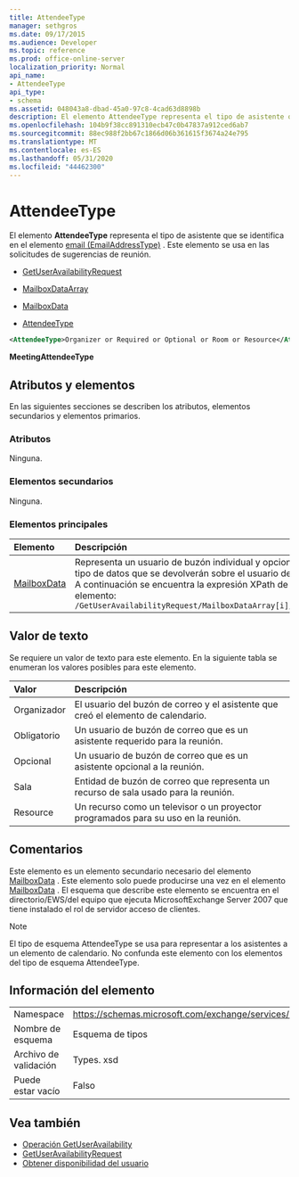 ```yaml
---
title: AttendeeType
manager: sethgros
ms.date: 09/17/2015
ms.audience: Developer
ms.topic: reference
ms.prod: office-online-server
localization_priority: Normal
api_name:
- AttendeeType
api_type:
- schema
ms.assetid: 048043a8-dbad-45a0-97c8-4cad63d8898b
description: El elemento AttendeeType representa el tipo de asistente que se identifica en el elemento email (EmailAddressType). Este elemento se usa en las solicitudes de sugerencias de reunión.
ms.openlocfilehash: 104b9f38cc891310ecb47c0b47837a912ced6ab7
ms.sourcegitcommit: 88ec988f2bb67c1866d06b361615f3674a24e795
ms.translationtype: MT
ms.contentlocale: es-ES
ms.lasthandoff: 05/31/2020
ms.locfileid: "44462300"
---
```

# <a name="attendeetype"></a>AttendeeType

El elemento **AttendeeType** representa el tipo de asistente que se identifica en el elemento [email (EmailAddressType)](email-emailaddresstype.md) . Este elemento se usa en las solicitudes de sugerencias de reunión. 
  
- [GetUserAvailabilityRequest](getuseravailabilityrequest.md)
  
- [MailboxDataArray](mailboxdataarray.md)
  
- [MailboxData](mailboxdata.md)
  
- [AttendeeType](attendeetype.md)
  
```xml
<AttendeeType>Organizer or Required or Optional or Room or Resource</AttendeeType>
```

 **MeetingAttendeeType**
## <a name="attributes-and-elements"></a>Atributos y elementos

En las siguientes secciones se describen los atributos, elementos secundarios y elementos primarios.
  
### <a name="attributes"></a>Atributos

Ninguna.
  
### <a name="child-elements"></a>Elementos secundarios

Ninguna.
  
### <a name="parent-elements"></a>Elementos principales

|**Elemento**|**Descripción**|
|:-----|:-----|
|[MailboxData](mailboxdata.md) <br/> |Representa un usuario de buzón individual y opciones para el tipo de datos que se devolverán sobre el usuario del buzón.  <br/> A continuación se encuentra la expresión XPath de este elemento:  <br/>  `/GetUserAvailabilityRequest/MailboxDataArray[i]/MailboxData` <br/> |
   
## <a name="text-value"></a>Valor de texto

Se requiere un valor de texto para este elemento. En la siguiente tabla se enumeran los valores posibles para este elemento.
  
|**Valor**|**Descripción**|
|:-----|:-----|
|Organizador  <br/> |El usuario del buzón de correo y el asistente que creó el elemento de calendario.  <br/> |
|Obligatorio  <br/> |Un usuario de buzón de correo que es un asistente requerido para la reunión.  <br/> |
|Opcional  <br/> |Un usuario de buzón de correo que es un asistente opcional a la reunión.  <br/> |
|Sala  <br/> |Entidad de buzón de correo que representa un recurso de sala usado para la reunión.  <br/> |
|Resource  <br/> |Un recurso como un televisor o un proyector programados para su uso en la reunión.  <br/> |
   
## <a name="remarks"></a>Comentarios

Este elemento es un elemento secundario necesario del elemento [MailboxData](mailboxdata.md) . Este elemento solo puede producirse una vez en el elemento [MailboxData](mailboxdata.md) . El esquema que describe este elemento se encuentra en el directorio/EWS/del equipo que ejecuta MicrosoftExchange Server 2007 que tiene instalado el rol de servidor acceso de clientes. 
  
> [!NOTE]
> El tipo de esquema AttendeeType se usa para representar a los asistentes a un elemento de calendario. No confunda este elemento con los elementos del tipo de esquema AttendeeType. 
  
## <a name="element-information"></a>Información del elemento

|||
|:-----|:-----|
|Namespace  <br/> |https://schemas.microsoft.com/exchange/services/2006/types  <br/> |
|Nombre de esquema  <br/> |Esquema de tipos  <br/> |
|Archivo de validación  <br/> |Types. xsd  <br/> |
|Puede estar vacío  <br/> |Falso  <br/> |
   
## <a name="see-also"></a>Vea también

- [Operación GetUserAvailability](getuseravailability-operation.md)
- [GetUserAvailabilityRequest](getuseravailabilityrequest.md)
- [Obtener disponibilidad del usuario](https://msdn.microsoft.com/library/d4133fcb-9b0f-4e6b-aadf-a389da83516a%28Office.15%29.aspx)

